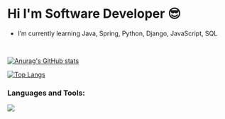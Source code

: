 # Hi I'm Software Developer 😎

<div align=center>
  


</div>

-  I’m currently learning Java, Spring, Python, Django, JavaScript, SQL
<br>

[![Anurag's GitHub stats](https://github-readme-stats.vercel.app/api?username=Parkseungje&theme=tokyonight)](https://github.com/anuraghazra/github-readme-stats)

[![Top Langs](https://github-readme-stats.vercel.app/api/top-langs/?username=Parkseungje&layout=compact)](https://github.com/anuraghazra/github-readme-stats)

### Languages and Tools:
<a href="[https://github.com/Parkseungje/Parkseungje]" target="_blank"><img src="https://img.shields.io/badge/https://velog.io/@psj0810?style=flat-square&logo=Vimeo&logoColor=white"/></a>
